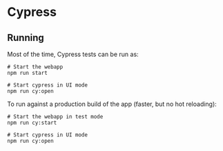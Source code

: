 # Cypress

## Running

Most of the time, Cypress tests can be run as:

```
# Start the webapp
npm run start

# Start cypress in UI mode
npm run cy:open
```

To run against a production build of the app (faster, but no hot reloading):

```
# Start the webapp in test mode
npm run cy:start

# Start cypress in UI mode
npm run cy:open
```
